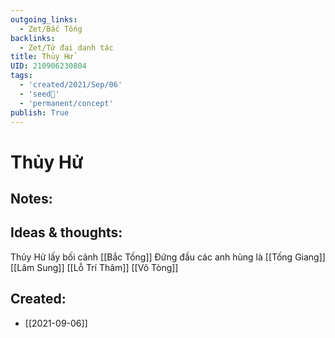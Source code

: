 ```yaml
---
outgoing_links:
  - Zet/Bắc Tống
backlinks:
  - Zet/Tứ đại danh tác
title: Thủy Hử
UID: 210906230804
tags:
  - 'created/2021/Sep/06'
  - 'seed🥜'
  - 'permanent/concept'
publish: True
---
```

# Thủy Hử

## Notes:


## Ideas & thoughts:
Thủy Hử lấy bối cảnh [[Bắc Tống]]
Đứng đầu các anh hùng là [[Tống Giang]]
[[Lâm Sung]]
[[Lỗ Trí Thâm]]
[[Võ Tòng]]

## Created:
- [[2021-09-06]]
